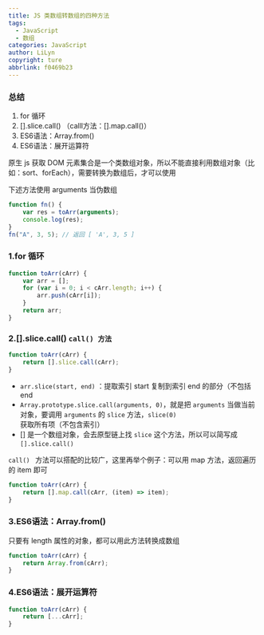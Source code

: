 ```yaml
---
title: JS 类数组转数组的四种方法
tags:
  - JavaScript
  - 数组
categories: JavaScript
author: LiLyn
copyright: ture
abbrlink: f0469b23
---
```


### 总结

1. for 循环
2. [].slice.call() （calll方法：[].map.call()）
3. ES6语法：Array.from()
4. ES6语法：展开运算符

<!--more-->

原生 js 获取 DOM 元素集合是一个类数组对象，所以不能直接利用数组对象（比如：sort、forEach），需要转换为数组后，才可以使用

下述方法使用 arguments 当伪数组

```js
function fn() {
    var res = toArr(arguments);
    console.log(res);
}
fn("A", 3, 5); // 返回 [ 'A', 3, 5 ]
```

### 1.for 循环

```js
function toArr(cArr) {
    var arr = [];
    for (var i = 0; i < cArr.length; i++) {
        arr.push(cArr[i]);
    }
    return arr;
}
```

### 2.[].slice.call() `call() 方法`

```js
function toArr(cArr) {
    return [].slice.call(cArr);
}
```

- `arr.slice(start, end)` ：提取索引 start 复制到索引 end 的部分（不包括 end
- `Array.prototype.slice.call(arguments, 0)`，就是把 `arguments` 当做当前对象，要调用 `arguments` 的 `slice` 方法，`slice(0)`  获取所有项（不包含索引）
- [] 是一个数组对象，会去原型链上找 `slice` 这个方法，所以可以简写成 `[].slice.call()`

`call() ` 方法可以搭配的比较广，这里再举个例子：可以用 map 方法，返回遍历的 item 即可

```js
function toArr(cArr) {
    return [].map.call(cArr, (item) => item);
}
```

### 3.ES6语法：Array.from()

只要有 length 属性的对象，都可以用此方法转换成数组

```js
function toArr(cArr) {
    return Array.from(cArr);
}
```

### 4.ES6语法：展开运算符

```js
function toArr(cArr) {
    return [...cArr];
}
```

